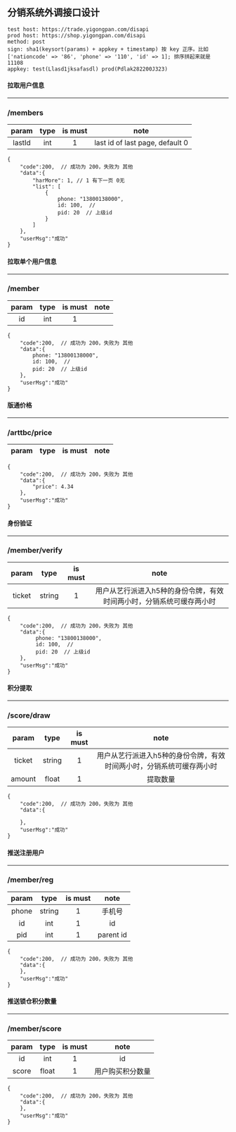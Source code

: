 ## 分销系统外调接口设计 

    test host: https://trade.yigongpan.com/disapi
    prod host: https://shop.yigongpan.com/disapi
    method: post 
    sign: sha1(keysort(params) + appkey + timestamp) 按 key 正序。比如 ['nationcode' => '86', 'phone' => '110', 'id' => 1]; 排序拼起来就是 11108
    appkey: test(Llasd1jksafasdl) prod(Pdlak282200J323)
	
#### 拉取用户信息 
------
### /members

param|type|is must|note
:----: | :----: | :----: | :----:
lastId | int | 1 | last id of last page, default 0

    {
        "code":200,  // 成功为 200，失败为 其他
        "data":{
            "harMore": 1, // 1 有下一页 0无
            "list": [
                {
                    phone: "13800138000",
                    id: 100,  // 
                    pid: 20  // 上级id
                }
            ]
        },
        "userMsg":"成功"
    }

	
#### 拉取单个用户信息
------
### /member

param|type|is must|note
:----: | :----: | :----: | :----:
id | int | 1 |  

    {
        "code":200,  // 成功为 200，失败为 其他
        "data":{
            phone: "13800138000",
            id: 100,  // 
            pid: 20  // 上级id
        },
        "userMsg":"成功"
    }

#### 版通价格
------
### /arttbc/price

param|type|is must|note
:----: | :----: | :----: | :----:

    {
        "code":200,  // 成功为 200，失败为 其他
        "data":{
            "price": 4.34
        },
        "userMsg":"成功"
    }


#### 身份验证
------
### /member/verify

param|type|is must|note
:----: | :----: | :----: | :----:
ticket | string | 1  | 用户从艺行派进入h5种的身份令牌，有效时间两小时，分销系统可缓存两小时

    {
        "code":200,  // 成功为 200，失败为 其他
        "data":{
             phone: "13800138000",
             id: 100,  // 
             pid: 20  // 上级id
        },
        "userMsg":"成功"
    }
    
#### 积分提取
------
### /score/draw

param|type|is must|note
:----: | :----: | :----: | :----:
ticket | string | 1  | 用户从艺行派进入h5种的身份令牌，有效时间两小时，分销系统可缓存两小时
amount | float | 1  | 提取数量

    {
        "code":200,  // 成功为 200，失败为 其他
        "data":{
            
        },
        "userMsg":"成功"
    }

#### 推送注册用户
------
### /member/reg

param|type|is must|note
:----: | :----: | :----: | :----:
phone | string  | 1 | 手机号
id | int  | 1 | id
pid  | int  | 1 | parent id
    
    {
        "code":200,  // 成功为 200，失败为 其他
        "data":{
        },
        "userMsg":"成功"
    }

#### 推送锁仓积分数量
------
### /member/score

param|type|is must|note
:----: | :----: | :----: | :----:
id | int  | 1 | id
score  | float  | 1 | 用户购买积分数量
    
    {
        "code":200,  // 成功为 200，失败为 其他
        "data":{
        },
        "userMsg":"成功"
    }


